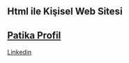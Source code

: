 ## Html ile Kişisel Web Sitesi

[Patika Profil](https://app.patika.dev/alicnblt)
---
[Linkedin](https://www.linkedin.com/in/ali-canbolat/)

